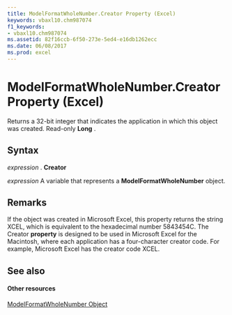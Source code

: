 ```yaml
---
title: ModelFormatWholeNumber.Creator Property (Excel)
keywords: vbaxl10.chm987074
f1_keywords:
- vbaxl10.chm987074
ms.assetid: 82f16ccb-6f50-273e-5ed4-e16db1262ecc
ms.date: 06/08/2017
ms.prod: excel
---
```



# ModelFormatWholeNumber.Creator Property (Excel)

Returns a 32-bit integer that indicates the application in which this object was created. Read-only  **Long** .


## Syntax

 _expression_ . **Creator**

 _expression_ A variable that represents a **ModelFormatWholeNumber** object.


## Remarks

If the object was created in Microsoft Excel, this property returns the string XCEL, which is equivalent to the hexadecimal number 5843454C. The Creator  **property** is designed to be used in Microsoft Excel for the Macintosh, where each application has a four-character creator code. For example, Microsoft Excel has the creator code XCEL.


## See also


#### Other resources


[ModelFormatWholeNumber Object](Excel.modelformatwholenumber.md)


